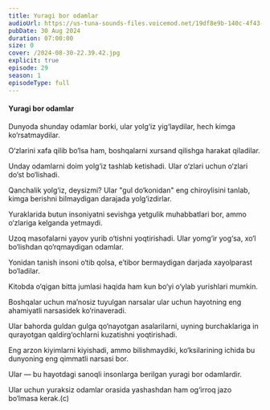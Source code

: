 ```yaml
---
title: Yuragi bor odamlar
audioUrl: https://us-tuna-sounds-files.voicemod.net/19df8e9b-140c-4f43-8c0e-09c162821765-1658350707858.mp3
pubDate: 30 Aug 2024
duration: 07:00:00
size: 0
cover: /2024-08-30-22.39.42.jpg
explicit: true
episode: 29
season: 1
episodeType: full
---
```

#### **Yuragi bor odamlar**



Dunyoda shunday odamlar borki, ular yolg‘iz yig‘laydilar, hech kimga ko‘rsatmaydilar.

O‘zlarini xafa qilib bo‘lsa ham, boshqalarni xursand qilishga harakat qiladilar.

Unday odamlarni doim yolg‘iz tashlab ketishadi. Ular o‘zlari uchun o‘zlari do‘st bo‘lishadi.

Qanchalik yolg‘iz, deysizmi? Ular "gul do‘konidan" eng chiroylisini tanlab, kimga berishni bilmaydigan darajada yolg‘izdirlar.

Yuraklarida butun insoniyatni sevishga yetgulik muhabbatlari bor, ammo o‘zlariga kelganda yetmaydi.

Uzoq masofalarni yayov yurib o‘tishni yoqtirishadi. Ular yomg‘ir yog‘sa, xo‘l bo‘lishdan qo‘rqmaydigan odamlar.

Yonidan tanish insoni o‘tib qolsa, e’tibor bermaydigan darjada xayolparast bo‘ladilar.

Kitobda o‘qigan bitta jumlasi haqida ham kun bo‘yi o‘ylab yurishlari mumkin.

Boshqalar uchun ma’nosiz tuyulgan narsalar ular uchun hayotning eng ahamiyatli narsasidek ko‘rinaveradi.

Ular bahorda guldan gulga qo‘nayotgan asalarilarni, uyning burchaklariga in qurayotgan qaldirg‘ochlarni kuzatishni yoqtirishadi.

Eng arzon kiyimlarni kiyishadi, ammo bilishmaydiki, ko‘ksilarining ichida bu dunyoning eng qimmatli narsasi bor.

Ular — bu hayotdagi sanoqli insonlarga berilgan yuragi bor odamlardir.

Ular uchun yuraksiz odamlar orasida yashashdan ham og‘irroq jazo bo‘lmasa kerak.(c)